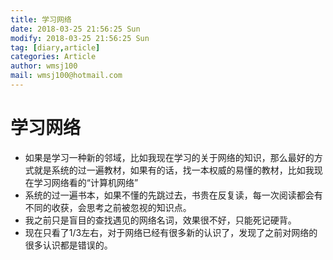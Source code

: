 ```yaml
---
title: 学习网络
date: 2018-03-25 21:56:25 Sun
modify: 2018-03-25 21:56:25 Sun
tag: [diary,article]
categories: Article
author: wmsj100
mail: wmsj100@hotmail.com
---
```


# 学习网络
- 如果是学习一种新的邻域，比如我现在学习的关于网络的知识，那么最好的方式就是系统的过一遍教材，如果有的话，找一本权威的易懂的教材，比如我现在学习网络看的“计算机网络”
- 系统的过一遍书本，如果不懂的先跳过去，书贵在反复读，每一次阅读都会有不同的收获，会思考之前被忽视的知识点。
- 我之前只是盲目的查找遇见的网络名词，效果很不好，只能死记硬背。
- 现在只看了1/3左右，对于网络已经有很多新的认识了，发现了之前对网络的很多认识都是错误的。
